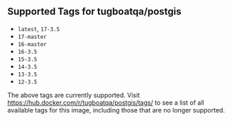 ## Supported Tags for tugboatqa/postgis

* `latest`, `17-3.5`
* `17-master`
* `16-master`
* `16-3.5`
* `15-3.5`
* `14-3.5`
* `13-3.5`
* `12-3.5`

The above tags are currently supported. Visit https://hub.docker.com/r/tugboatqa/postgis/tags/ to see a list of all available tags for this image, including those that are no longer supported.
